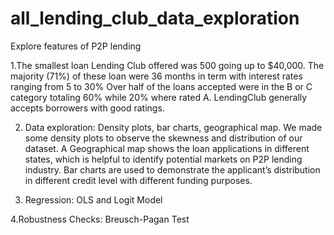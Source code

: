 # all_lending_club_data_exploration
Explore features of P2P lending 

1.The smallest loan Lending Club offered was 500 going up to $40,000. The majority (71%) of these loan were 36 months in term with interest rates ranging from 5 to 30% Over half of the loans accepted were in the B or C category totaling 60% while 20% where rated A. LendingClub generally accepts borrowers with good ratings. 

2. Data exploration: Density plots, bar charts, geographical map.
We made some density plots to observe the skewness and distribution of our dataset. A Geographical map shows the loan applications in different states, which is helpful to identify potential markets on P2P lending industry. Bar charts are used to demonstrate the applicant’s distribution in different credit level with different funding purposes. 

3. Regression: OLS and Logit Model

4.Robustness Checks: Breusch-Pagan Test
